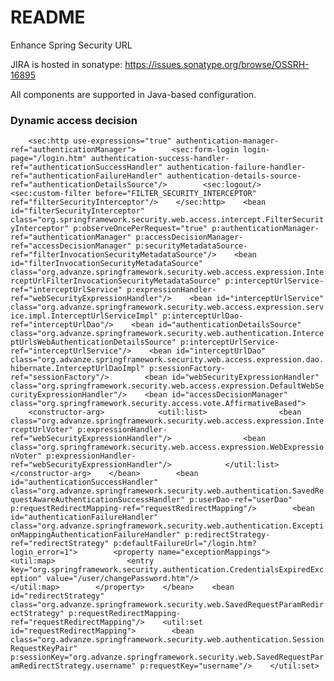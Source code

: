 # README #

Enhance Spring Security URL 

JIRA is hosted in sonatype: https://issues.sonatype.org/browse/OSSRH-16895

All components are supported in Java-based configuration.

### Dynamic access decision ###
```    <sec:http use-expressions="true" authentication-manager-ref="authenticationManager">        <sec:form-login login-page="/login.htm" authentication-success-handler-ref="authenticationSuccessHandler" authentication-failure-handler-ref="authenticationFailureHandler" authentication-details-source-ref="authenticationDetailsSource"/>        <sec:logout/>        <sec:custom-filter before="FILTER_SECURITY_INTERCEPTOR" ref="filterSecurityInterceptor"/>    </sec:http>    <bean id="filterSecurityInterceptor" class="org.springframework.security.web.access.intercept.FilterSecurityInterceptor" p:observeOncePerRequest="true" p:authenticationManager-ref="authenticationManager" p:accessDecisionManager-ref="accessDecisionManager" p:securityMetadataSource-ref="filterInvocationSecurityMetadataSource"/>    <bean id="filterInvocationSecurityMetadataSource" class="org.advanze.springframework.security.web.access.expression.InterceptUrlFilterInvocationSecurityMetadataSource" p:interceptUrlService-ref="interceptUrlService" p:expressionHandler-ref="webSecurityExpressionHandler"/>    <bean id="interceptUrlService" class="org.advanze.springframework.security.web.access.expression.service.impl.InterceptUrlServiceImpl" p:interceptUrlDao-ref="interceptUrlDao"/>    <bean id="authenticationDetailsSource" class="org.advanze.springframework.security.web.authentication.InterceptUrlsWebAuthenticationDetailsSource" p:interceptUrlService-ref="interceptUrlService"/>    <bean id="interceptUrlDao" class="org.advanze.springframework.security.web.access.expression.dao.hibernate.InterceptUrlDaoImpl" p:sessionFactory-ref="sessionFactory"/>        <bean id="webSecurityExpressionHandler" class="org.springframework.security.web.access.expression.DefaultWebSecurityExpressionHandler"/>    <bean id="accessDecisionManager" class="org.springframework.security.access.vote.AffirmativeBased">        <constructor-arg>            <util:list>                <bean class="org.advanze.springframework.security.web.access.expression.InterceptUrlVoter" p:expressionHandler-ref="webSecurityExpressionHandler"/>                <bean class="org.springframework.security.web.access.expression.WebExpressionVoter" p:expressionHandler-ref="webSecurityExpressionHandler"/>            </util:list>        </constructor-arg>    </bean>        <bean id="authenticationSuccessHandler" class="org.advanze.springframework.security.web.authentication.SavedRequestAwareAuthenticationSuccessHandler" p:userDao-ref="userDao" p:requestRedirectMapping-ref="requestRedirectMapping"/>        <bean id="authenticationFailureHandler" class="org.advanze.springframework.security.web.authentication.ExceptionMappingAuthenticationFailureHandler" p:redirectStrategy-ref="redirectStrategy" p:defaultFailureUrl="/login.htm?login_error=1">        <property name="exceptionMappings">            <util:map>                <entry key="org.springframework.security.authentication.CredentialsExpiredException" value="/user/changePassword.htm"/>            </util:map>        </property>    </bean>    <bean id="redirectStrategy" class="org.advanze.springframework.security.web.SavedRequestParamRedirectStrategy" p:requestRedirectMapping-ref="requestRedirectMapping"/>    <util:set id="requestRedirectMapping">        <bean class="org.advanze.springframework.security.web.authentication.SessionRequestKeyPair" p:sessionKey="org.advanze.springframework.security.web.SavedRequestParamRedirectStrategy.username" p:requestKey="username"/>    </util:set>```
